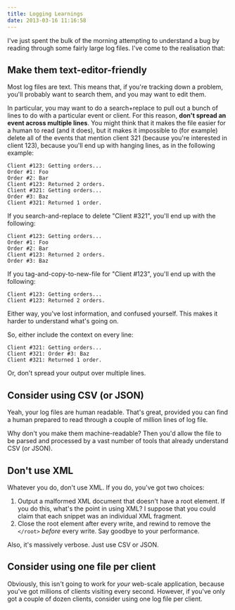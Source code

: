```yaml
---
title: Logging Learnings
date: 2013-03-16 11:16:58
---
```


I've just spent the bulk of the morning attempting to understand a bug by
reading through some fairly large log files. I've come to the realisation that:

## Make them text-editor-friendly

Most log files are text. This means that, if you're tracking down a problem,
you'll probably want to search them, and you may want to edit them.

In particular, you may want to do a search+replace to pull out a bunch of lines
to do with a particular event or client. For this reason, **don't spread an
event across multiple lines**. You might think that it makes the file easier
for a human to read (and it does), but it makes it impossible to (for example)
delete all of the events that mention client 321 (because you're interested in
client 123), because you'll end up with hanging lines, as in the following
example:

    Client #123: Getting orders...
    Order #1: Foo
    Order #2: Bar
    Client #123: Returned 2 orders.
    Client #321: Getting orders...
    Order #3: Baz
    Client #321: Returned 1 order.

If you search-and-replace to delete "Client #321", you'll end up with the
following:

    Client #123: Getting orders...
    Order #1: Foo
    Order #2: Bar
    Client #123: Returned 2 orders.
    Order #3: Baz

If you tag-and-copy-to-new-file for "Client #123", you'll end up with the
following:

    Client #123: Getting orders...
    Client #123: Returned 2 orders.

Either way, you've lost information, and confused yourself. This makes it
harder to understand what's going on.

So, either include the context on every line:

    Client #321: Getting orders...
    Client #321: Order #3: Baz
    Client #321: Returned 1 order.

Or, don't spread your output over multiple lines.

## Consider using CSV (or JSON)

Yeah, your log files are human readable. That's great, provided you can find a
human prepared to read through a couple of million lines of log file.

Why don't you make them machine-readable? Then you'd allow the file to be
parsed and processed by a vast number of tools that already understand CSV (or
JSON).

## Don't use XML

Whatever you do, don't use XML. If you do, you've got two choices:

1. Output a malformed XML document that doesn't have a root element. If you do
   this, what's the point in using XML? I suppose that you could claim that
   each snippet was an individual XML fragment.
2. Close the root element after every write, and rewind to remove the `</root>`
   *before* every write. Say goodbye to your performance.

Also, it's massively verbose. Just use CSV or JSON.

## Consider using one file per client

Obviously, this isn't going to work for *your* web-scale application, because
you've got millions of clients visiting every second. However, if you've only
got a couple of dozen clients, consider using one log file per client.

